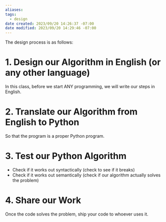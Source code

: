 ```yaml
---
aliases: 
tags:
  - design
date created: 2023/09/20 14:26:37 -07:00
date modified: 2023/09/20 14:29:46 -07:00
---
```

The design process is as follows:

# 1. Design our Algorithm in English (or any other language)

In this class, before we start ANY programming, we will write our steps in English.

# 2. Translate our Algorithm from English to Python

So that the program is a proper Python program.

# 3. Test our Python Algorithm

- Check if it works out syntactically (check to see if it breaks)
- Check if it works out semantically (check if our algorithm actually solves the problem)

# 4. Share our Work

Once the code solves the problem, ship your code to whoever uses it.

